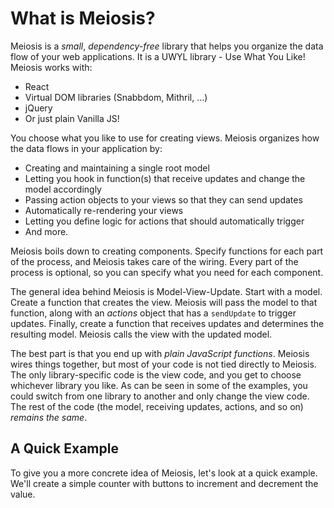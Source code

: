 # What is Meiosis?

Meiosis is a *small*, *dependency-free* library that helps you organize the data flow of your web applications. It is a UWYL library - Use What You Like! Meiosis works with:

- React
- Virtual DOM libraries (Snabbdom, Mithril, ...)
- jQuery
- Or just plain Vanilla JS!

You choose what you like to use for creating views. Meiosis organizes how the data flows in your application by:

- Creating and maintaining a single root model
- Letting you hook in function(s) that receive updates and change the model accordingly
- Passing action objects to your views so that they can send updates
- Automatically re-rendering your views
- Letting you define logic for actions that should automatically trigger
- And more.

Meiosis boils down to creating components. Specify functions for each part of the process, and Meiosis takes care of the wiring. Every part of the process is optional, so you can specify what you need for each component.

The general idea behind Meiosis is Model-View-Update. Start with a model. Create a function that creates the view. Meiosis will pass the model to that function, along with an *actions* object that has a `sendUpdate` to trigger updates. Finally, create a function that receives updates and determines the resulting model. Meiosis calls the view with the updated model.

The best part is that you end up with *plain JavaScript functions*. Meiosis wires things together, but most of your code is not tied directly to Meiosis. The only library-specific code is the view code, and you get to choose whichever library you like. As can be seen in some of the examples, you could switch from one library to another and only change the view code. The rest of the code (the model, receiving updates, actions, and so on) *remains the same*.

## A Quick Example

To give you a more concrete idea of Meiosis, let's look at a quick example. We'll create a simple counter with buttons to increment and decrement the value.
